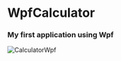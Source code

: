 # WpfCalculator

<h3>My first application using Wpf</h3>

![CalculatorWpf](https://user-images.githubusercontent.com/74061165/128832763-04643222-f650-4954-8793-70254215c14b.gif)
